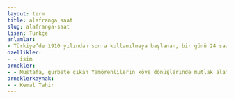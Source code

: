 ```yaml
---
layout: term
title: alafranga saat
slug: alafranga-saat
lisan: Türkçe
anlamlar:
- Türkiye’de 1910 yılından sonra kullanılmaya başlanan, bir günü 24 saat sayarak gün başlangıcı olarak gece yarısını esas alıp 12:00’yi gösterecek biçimde ayarlanmış saat sistemi; vasati saat, alaturka saat, ezani saat karşıtı
ozellikler:
- - isim
ornekler:
- - Mustafa, gurbete çıkan Yamörenlilerin köye dönüşlerinde mutlak alafranga saat kullandıklarını, zıpka yerine pantolon giydiklerini hatırlayarak saatini çıkardı.
orneklerkaynak:
- - Kemal Tahir
---
```

